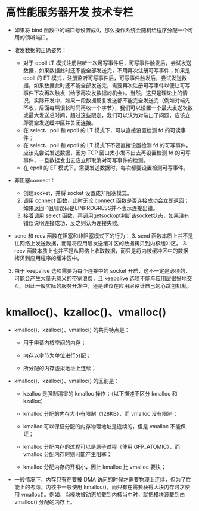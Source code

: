 # 高性能服务器开发 技术专栏

+ 如果将 bind 函数中的端口号设置成0，那么操作系统会随机给程序分配一个可用的侦听端口。

+ 收发数据的正确姿势：
  + 对于 epoll LT 模式注册监听一次可写事件后，可写事件触发后，尝试发送数据，如果数据此时还不能全部发送完，不用再次注册可写事件；如果是  epoll 的 ET  模式，注册监听可写事件后，可写事件触发后，尝试发送数据，如果数据此时还不能全部发送完，需要再次注册可写事件以便让可写事件下次再次触发（给予再次发数据的机会）。当然，这只是理论上的情况，实际开发中，如果一段数据反复发送都不能完全发送完（例如对端先不收，后面每隔很长时间再收一个字节），我们可以设置一个最大发送次数或最大发送总时间，超过这些限定，我们可以认为对端出了问题，应该立即清空发送缓冲区并关闭连接。
  + 在 select、poll 和 epoll 的 LT 模式下，可以直接设置检测 fd 的可读事件；
  + 在 select、poll 和 epoll 的 LT 模式下不要直接设置检测 fd 的可写事件，应该先尝试发送数据，因为 TCP 窗口太小发不出去再设置检测 fd 的可写事件，一旦数据发出去应立即取消对可写事件的检测。
  + 在 epoll 的 ET 模式下，需要发送数据时，每次都要设置检测可写事件。
+ 非阻塞connect：
  + 创建socket，并将 socket 设置成非阻塞模式。
  2. 调用 connect 函数，此时无论 connect 函数是否连接成功会立即返回；如果返回-1且错误码是EINPROGRESS并不表示连接出错。
  3. 接着调用 select 函数，再调用getsockopt判断该socket状态，如果没有错误说明连接成功，反之则认为连接失败。
+ send 和 recv 函数在阻塞和非阻塞模式下的行为：
  3. send 函数本质上并不是往网络上发送数据，而是将应用层发送缓冲区的数据拷贝到内核缓冲区。
  3. recv 函数本质上也并不是从网络上收取数据，而只是将内核缓冲区中的数据拷贝到应用程序的缓冲区中。
3. 由于 keepalive 选项需要为每个连接中的 socket 开启，这不一定是必须的，可能会产生大量无意义的带宽浪费，且 keepalive 选项不能与应用层很好地交互，因此一般实际的服务开发中，还是建议在应用层设计自己的心跳包机制。

# kmalloc()、kzalloc()、vmalloc()

+ kmalloc()、kzalloc()、vmalloc() 的共同特点是：

  + 用于申请内核空间的内存；

  + 内存以字节为单位进行分配；

  + 所分配的内存虚拟地址上连续；

+ kmalloc()、kzalloc()、vmalloc() 的区别是：
  + kzalloc 是强制清零的 kmalloc 操作；（以下描述不区分 kmalloc 和 kzalloc）

  + kmalloc 分配的内存大小有限制（128KB），而 vmalloc 没有限制；

  + kmalloc 可以保证分配的内存物理地址是连续的，但是 vmalloc 不能保证；

  + kmalloc 分配内存的过程可以是原子过程（使用 GFP_ATOMIC），而 vmalloc 分配内存时则可能产生阻塞；

  + kmalloc 分配内存的开销小，因此 kmalloc 比 vmalloc 要快；

+ 一般情况下，内存只有在要被 DMA 访问的时候才需要物理上连续，但为了性能上的考虑，内核中一般使用 kmalloc()，而只有在需要获得大块内存时才使用  vmalloc()。例如，当模块被动态加载到内核当中时，就把模块装载到由 vmalloc() 分配的内存上。
